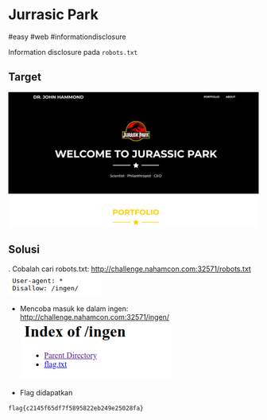 # Jurrasic Park
#easy #web #informationdisclosure

Information disclosure pada `robots.txt`

## Target
![](attachments/Pasted%20image%2020220503165346.png)  


## Solusi
. Cobalah cari robots.txt: http://challenge.nahamcon.com:32571/robots.txt  
![](attachments/Pasted%20image%2020220503165449.png)  

-  Mencoba masuk ke dalam ingen: http://challenge.nahamcon.com:32571/ingen/  
![](attachments/Pasted%20image%2020220503165514.png)  

- Flag didapatkan  
```sh
flag{c2145f65df7f5895822eb249e25028fa}
```

